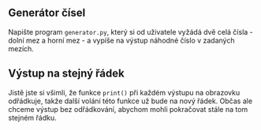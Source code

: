 ## Generátor čísel  

Napište program `generator.py`, který si od uživatele vyžádá dvě celá čísla -
dolní mez a horní mez - a vypíše na výstup náhodné číslo v zadaných mezích.

## Výstup na stejný řádek

Jistě jste si všimli, že funkce `print()` při každém výstupu na obrazovku
odřádkuje, takže další volání této funkce už bude na nový řádek. Občas ale
chceme výstup bez odřádkování, abychom mohli pokračovat stále na tom stejném
řádku.

